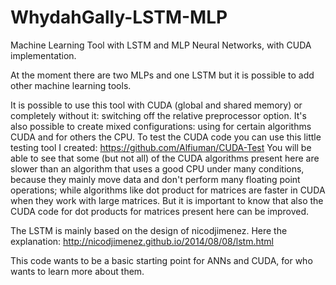 # WhydahGally-LSTM-MLP
Machine Learning Tool with LSTM and MLP Neural Networks, with CUDA implementation.

At the moment there are two MLPs and one LSTM but it is possible to add other machine learning tools.

It is possible to use this tool with CUDA (global and shared memory) or completely without it: switching off the relative preprocessor option.
It's also possible to create mixed configurations: using for certain algorithms CUDA and for others the CPU.
To test the CUDA code you can use this little testing tool I created: https://github.com/Alfiuman/CUDA-Test 
You will be able to see that some (but not all) of the CUDA algorithms present here are slower than an algorithm that uses a good CPU under many conditions, because they mainly move data and don't perform many floating point operations; while algorithms like dot product for matrices are faster in CUDA when they work with large matrices.
But it is important to know that also the CUDA code for dot products for matrices present here can be improved.

The LSTM is mainly based on the design of nicodjimenez. Here the explanation: http://nicodjimenez.github.io/2014/08/08/lstm.html

This code wants to be a basic starting point for ANNs and CUDA, for who wants to learn more about them.

